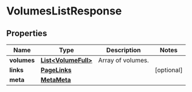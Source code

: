 

# VolumesListResponse


## Properties

| Name | Type | Description | Notes |
|------------ | ------------- | ------------- | -------------|
|**volumes** | [**List&lt;VolumeFull&gt;**](VolumeFull.md) | Array of volumes. |  |
|**links** | [**PageLinks**](PageLinks.md) |  |  [optional] |
|**meta** | [**MetaMeta**](MetaMeta.md) |  |  |



